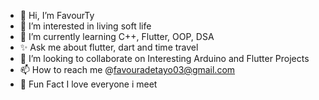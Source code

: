 - 👋 Hi, I’m FavourTy
- 👀 I’m interested in living soft life
- 🌱 I’m currently learning C++, Flutter, OOP, DSA
- ✨ Ask me about flutter, dart and time travel
- 💞️ I’m looking to collaborate on Interesting Arduino and Flutter Projects
- 📫 How to reach me @favouradetayo03@gmail.com
- 👀 Fun Fact I love everyone i meet
  
  

<!---
FavourTy/FavourTy is a ✨ special ✨ repository because its `README.md` (this file) appears on your GitHub profile.
You can click the Preview link to take a look at your changes.
--->
